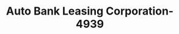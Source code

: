 ---
f_zip-code: 89701
f_state-code: NV
title: Auto Bank Leasing Corporation-4939
f_phone: 775-887-1311
f_city-only: Carson City
f_address: 3339 Ushighway 50 East Carson City
f_location-unique-id: '4939'
slug: auto-bank-leasing-corporation-4939
updated-on: '2024-05-30T13:46:58.046Z'
created-on: '2024-05-30T13:36:59.803Z'
published-on: '2024-05-30T13:54:32.469Z'
f_city-state: cms/city/carson-city-nv.md
f_company: cms/company/auto-bank-leasing-corporation.md
f_state: cms/state/nevada.md
layout: '[payday-loan].html'
tags: payday-loan
---